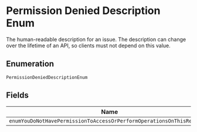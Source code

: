 
# Permission Denied Description Enum

The human-readable description for an issue. The description can change over the lifetime of an API, so clients must not depend on this value.

## Enumeration

`PermissionDeniedDescriptionEnum`

## Fields

| Name |
|  --- |
| `enumYouDoNotHavePermissionToAccessOrPerformOperationsOnThisResource` |

